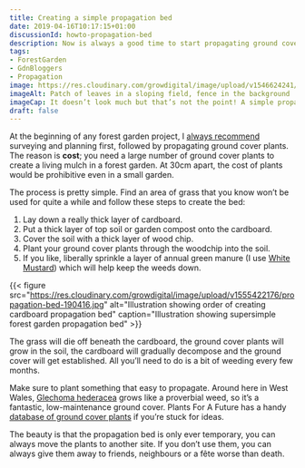 ```yaml
---
title: Creating a simple propagation bed
date: 2019-04-16T10:17:15+01:00
discussionId: howto-propagation-bed
description: Now is always a good time to start propagating ground cover plants for a forest garden, indeed any garden. Here’s how to make a simple, no-dig propagation bed, where you can plant-and-forget.
tags: 
- ForestGarden
- GdnBloggers
- Propagation
image: https://res.cloudinary.com/growdigital/image/upload/v1546624241/propagation-04BF2CD2.jpg
imageAlt: Patch of leaves in a sloping field, fence in the background
imageCap: It doesn’t look much but that’s not the point! A simple propagation bed planted up with Glechomae hederacea.
draft: false
---
```


At the beginning of any forest garden project, I [always recommend](https://www.forestgarden.wales/workshop/) surveying and planning first, followed by propagating ground cover plants. The reason is **cost**; you need a large number of ground cover plants to create a living mulch in a forest garden. At 30cm apart, the cost of plants would be prohibitive even in a small garden.

The process is pretty simple. Find an area of grass that you know won’t be used for quite a while and follow these steps to create the bed:

1. Lay down a really thick layer of cardboard.
2. Put a thick layer of top soil or garden compost onto the cardboard.
3. Cover the soil with a thick layer of wood chip.
4. Plant your ground cover plants through the woodchip into the soil.
5. If you like, liberally sprinkle a layer of annual green manure (I use [White Mustard](https://www.cotswoldseeds.com/products/1584/mustard-sinapsis-alba)) which will help keep the weeds down.

{{< figure src="https://res.cloudinary.com/growdigital/image/upload/v1555422176/propagation-bed-190416.jpg" alt="Illustration showing order of creating cardboard propagation bed" caption="Illustration showing supersimple forest garden propagation bed" >}}

The grass will die off beneath the cardboard, the ground cover plants will grow in the soil, the cardboard will gradually decompose and the ground cover will get established. All you’ll need to do is a bit of weeding every few months. 

Make sure to plant something that easy to propagate. Around here in West Wales, [Glechoma hederacea](https://pfaf.org/user/plant.aspx?latinname=Glechoma+hederacea) grows like a proverbial weed, so it’s a fantastic, low-maintenance ground cover. Plants For A Future has a handy [database of ground cover plants](https://pfaf.org/user/cmspage.aspx?pageid=249) if you’re stuck for ideas.

The beauty is that the propagation bed is only ever temporary, you can always move the plants to another site. If you don’t use them, you can always give them away to friends, neighbours or a fête worse than death.

